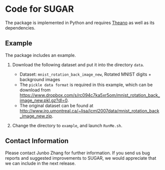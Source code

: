 Code for SUGAR
==============

The package is implemented in Python and requires [Theano](http://deeplearning.net/software/theano/) as well as its dependencies.


Example
-------
The package includes an example. 

1. Download the following dataset and put it into the directory `data`.
	- Dataset: `mnist_rotation_back_image_new`, Rotated MNIST digits + background images
	- The `pickle data format` is required in this example, which can be download from <https://www.dropbox.com/s/rc094c7ka5xr5om/mnist_rotation_back_image_new.pkl.gz?dl=0>.
	- The original dataset can be found at <http://www.iro.umontreal.ca/~lisa/icml2007data/mnist_rotation_back_image_new.zip>.
    
2. Change the directory to `example`, and launch `RunMe.sh`.


Contact Information
-------------------
Please contact Junbo Zhang for further information.
If you send us bug reports and suggested improvements to SUGAR, we would appreciate that we can include in the next release.
